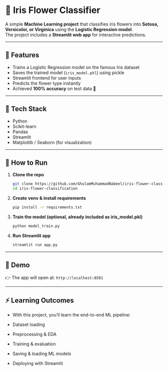 # 🌸 Iris Flower Classifier

A simple **Machine Learning project** that classifies iris flowers into **Setosa, Versicolor, or Virginica** using the **Logistic Regression model**.  
The project includes a **Streamlit web app** for interactive predictions.  

---

## 🔹 Features
- Trains a Logistic Regression model on the famous Iris dataset  
- Saves the trained model (`iris_model.pkl`) using pickle  
- Streamlit frontend for user inputs  
- Predicts the flower type instantly  
- Achieved **100% accuracy** on test data 🎯  

---

## 🔹 Tech Stack
- Python  
- Scikit-learn  
- Pandas  
- Streamlit  
- Matplotlib / Seaborn (for visualization)  

---

## 🔹 How to Run

1. **Clone the repo**
   ```bash
   git clone https://github.com/GhulamMuhammadNabeel/iris-flower-classification.git
   cd iris-flower-classification
   ```
2. **Create venv & install requirements**
    ```bash
    pip install -r requirements.txt 
    ```
3. **Train the model (optional, already included as iris_model.pkl)**
    ```bash
    python model_train.py
    ```
4. **Run Streamlit app**
    ```bash
    streamlit run app.py
    ```

---
## 🔹 Demo

👉 The app will open at: `http://localhost:8501`

---
## ⚡ Learning Outcomes

- With this project, you’ll learn the end-to-end ML pipeline:

- Dataset loading

- Preprocessing & EDA

- Training & evaluation

- Saving & loading ML models

- Deploying with Streamlit